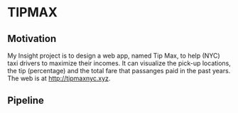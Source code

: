 # TIPMAX

## Motivation

My Insight project is to design a web app, named Tip Max, to help (NYC) taxi drivers to maximize their incomes. It can visualize the pick-up locations, the tip (percentage) and the total fare that passanges paid in the past years. The web is at http://tipmaxnyc.xyz.



## Pipeline
